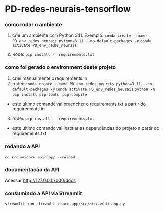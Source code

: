 # PD-redes-neurais-tensorflow

### como rodar o ambiente

1. crie um ambiente com Python 3.11. Exemplo:
```conda create --name PD_env_redes_neurais python=3.11 --no-default-packages -y```
```conda activate PD_env_redes_neurais```

2. Rode:
```pip install -r requirements.txt``` 

### como foi gerado o environment deste projeto
1. criei manualmente o requirements.in
2. rodei:
```conda create --name PD_env_redes_neurais python=3.11 --no-default-packages -y```
```conda activate PD_env_redes_neurais```
```python -m pip install pip-tools ```
```pip-compile```
- este último comando vai preencher o requirements.txt a partir do requirements.in
3. rodei:
```pip install -r requirements.txt``` 
- este último comando vai instalar as dependências do projeto a partir do requirements.txt

### rodando a API
```cd src```
```uvicorn main:app --reload```

### documentação da API
Acessar http://127.0.0.1:8000/docs


### consumindo a API via Streamlit
```
streamlit run streamlit-churn-app/src/streamlit_app.py
```